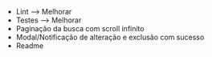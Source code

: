 * Lint --> Melhorar
* Testes --> Melhorar
* Paginação da busca com scroll infinito
* Modal/Notificação de alteração e exclusão com sucesso
* Readme 